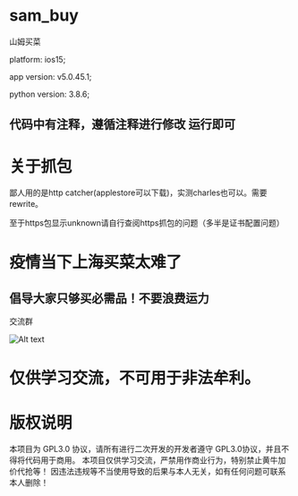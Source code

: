 # sam_buy
山姆买菜

platform: ios15;

app version: v5.0.45.1;

python version: 3.8.6;


## 代码中有注释，遵循注释进行修改 运行即可

# 关于抓包
鄙人用的是http catcher(applestore可以下载)，实测charles也可以。需要rewrite。

至于https包显示unknown请自行查阅https抓包的问题（多半是证书配置问题）

# 疫情当下上海买菜太难了

## 倡导大家只够买必需品！不要浪费运力
交流群

![Alt text](https://github.com/azhan1998/sam_buy/blob/main/QRcode.jpg)

# 仅供学习交流，不可用于非法牟利。
# 版权说明
本项目为 GPL3.0 协议，请所有进行二次开发的开发者遵守 GPL3.0协议，并且不得将代码用于商用。
本项目仅供学习交流，严禁用作商业行为，特别禁止黄牛加价代抢等！
因违法违规等不当使用导致的后果与本人无关，如有任何问题可联系本人删除！
